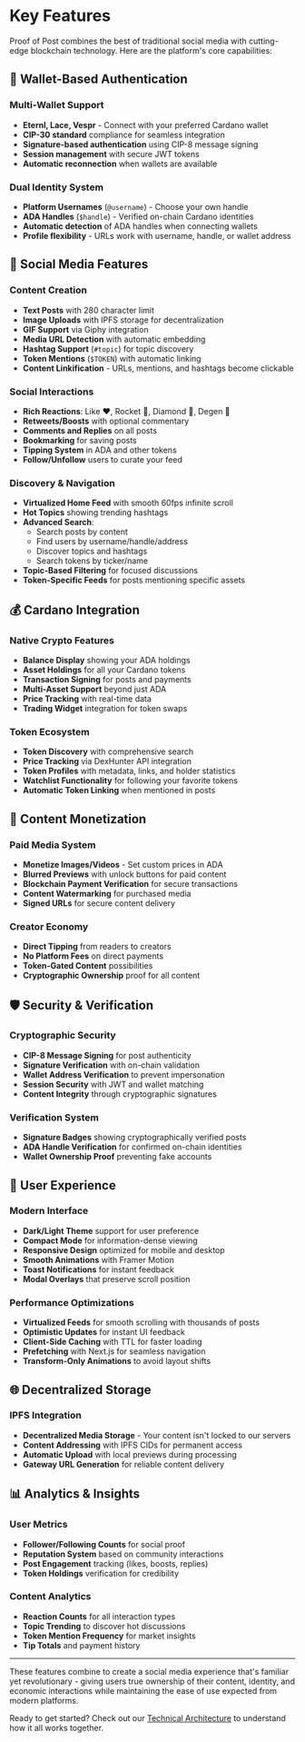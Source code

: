 # Key Features

Proof of Post combines the best of traditional social media with cutting-edge blockchain technology. Here are the platform's core capabilities:

## 🔐 Wallet-Based Authentication

### Multi-Wallet Support
- **Eternl, Lace, Vespr** - Connect with your preferred Cardano wallet
- **CIP-30 standard** compliance for seamless integration
- **Signature-based authentication** using CIP-8 message signing
- **Session management** with secure JWT tokens
- **Automatic reconnection** when wallets are available

### Dual Identity System
- **Platform Usernames** (`@username`) - Choose your own handle
- **ADA Handles** (`$handle`) - Verified on-chain Cardano identities
- **Automatic detection** of ADA handles when connecting wallets
- **Profile flexibility** - URLs work with username, handle, or wallet address

## 📱 Social Media Features

### Content Creation
- **Text Posts** with 280 character limit
- **Image Uploads** with IPFS storage for decentralization
- **GIF Support** via Giphy integration
- **Media URL Detection** with automatic embedding
- **Hashtag Support** (`#topic`) for topic discovery
- **Token Mentions** (`$TOKEN`) with automatic linking
- **Content Linkification** - URLs, mentions, and hashtags become clickable

### Social Interactions
- **Rich Reactions**: Like ❤️, Rocket 🚀, Diamond 💎, Degen 🤡
- **Retweets/Boosts** with optional commentary
- **Comments and Replies** on all posts
- **Bookmarking** for saving posts
- **Tipping System** in ADA and other tokens
- **Follow/Unfollow** users to curate your feed

### Discovery & Navigation
- **Virtualized Home Feed** with smooth 60fps infinite scroll
- **Hot Topics** showing trending hashtags
- **Advanced Search**:
  - Search posts by content
  - Find users by username/handle/address
  - Discover topics and hashtags
  - Search tokens by ticker/name
- **Topic-Based Filtering** for focused discussions
- **Token-Specific Feeds** for posts mentioning specific assets

## 💰 Cardano Integration

### Native Crypto Features
- **Balance Display** showing your ADA holdings
- **Asset Holdings** for all your Cardano tokens
- **Transaction Signing** for posts and payments
- **Multi-Asset Support** beyond just ADA
- **Price Tracking** with real-time data
- **Trading Widget** integration for token swaps

### Token Ecosystem
- **Token Discovery** with comprehensive search
- **Price Tracking** via DexHunter API integration
- **Token Profiles** with metadata, links, and holder statistics
- **Watchlist Functionality** for following your favorite tokens
- **Automatic Token Linking** when mentioned in posts

## 💎 Content Monetization

### Paid Media System
- **Monetize Images/Videos** - Set custom prices in ADA
- **Blurred Previews** with unlock buttons for paid content
- **Blockchain Payment Verification** for secure transactions
- **Content Watermarking** for purchased media
- **Signed URLs** for secure content delivery

### Creator Economy
- **Direct Tipping** from readers to creators
- **No Platform Fees** on direct payments
- **Token-Gated Content** possibilities
- **Cryptographic Ownership** proof for all content

## 🛡️ Security & Verification

### Cryptographic Security
- **CIP-8 Message Signing** for post authenticity
- **Signature Verification** with on-chain validation
- **Wallet Address Verification** to prevent impersonation
- **Session Security** with JWT and wallet matching
- **Content Integrity** through cryptographic signatures

### Verification System
- **Signature Badges** showing cryptographically verified posts
- **ADA Handle Verification** for confirmed on-chain identities
- **Wallet Ownership Proof** preventing fake accounts

## 🎨 User Experience

### Modern Interface
- **Dark/Light Theme** support for user preference
- **Compact Mode** for information-dense viewing
- **Responsive Design** optimized for mobile and desktop
- **Smooth Animations** with Framer Motion
- **Toast Notifications** for instant feedback
- **Modal Overlays** that preserve scroll position

### Performance Optimizations
- **Virtualized Feeds** for smooth scrolling with thousands of posts
- **Optimistic Updates** for instant UI feedback
- **Client-Side Caching** with TTL for faster loading
- **Prefetching** with Next.js for seamless navigation
- **Transform-Only Animations** to avoid layout shifts

## 🌐 Decentralized Storage

### IPFS Integration
- **Decentralized Media Storage** - Your content isn't locked to our servers
- **Content Addressing** with IPFS CIDs for permanent access
- **Automatic Upload** with local previews during processing
- **Gateway URL Generation** for reliable content delivery

## 📊 Analytics & Insights

### User Metrics
- **Follower/Following Counts** for social proof
- **Reputation System** based on community interactions
- **Post Engagement** tracking (likes, boosts, replies)
- **Token Holdings** verification for credibility

### Content Analytics
- **Reaction Counts** for all interaction types
- **Topic Trending** to discover hot discussions
- **Token Mention Frequency** for market insights
- **Tip Totals** and payment history

---

These features combine to create a social media experience that's familiar yet revolutionary - giving users true ownership of their content, identity, and economic interactions while maintaining the ease of use expected from modern platforms.

Ready to get started? Check out our [Technical Architecture](technical-architecture.md) to understand how it all works together.
